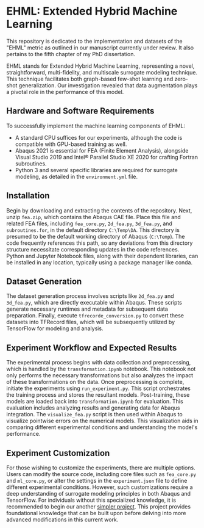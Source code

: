 # EHML: Extended Hybrid Machine Learning
This repository is dedicated to the implementation and datasets of the "EHML" metric as outlined in our manuscript currently under review. It also pertains to the fifth chapter of my PhD dissertation.

EHML stands for Extended Hybrid Machine Learning, representing a novel, straightforward, multi-fidelity, and multiscale surrogate modeling technique. This technique facilitates both graph-based few-shot learning and zero-shot generalization. Our investigation revealed that data augmentation plays a pivotal role in the performance of this model.

## Hardware and Software Requirements
To successfully implement the machine learning components of EHML:
- A standard CPU suffices for our experiments, although the code is compatible with GPU-based training as well.
- Abaqus 2021 is essential for FEA (Finite Element Analysis), alongside Visual Studio 2019 and Intel® Parallel Studio XE 2020 for crafting Fortran subroutines.
- Python 3 and several specific libraries are required for surrogate modeling, as detailed in the `environment.yml` file.

## Installation
Begin by downloading and extracting the contents of the repository. Next, unzip `fea.zip`, which contains the Abaqus CAE file. Place this file and related FEA files, including `fea_core.py`, `2d_fea.py`, `3d_fea.py`, and `subroutines.for`, in the default directory `C:\Temp\DA`. This directory is presumed to be the default working directory of Abaqus (`C:\Temp`). The code frequently references this path, so any deviations from this directory structure necessitate corresponding updates in the code references. Python and Jupyter Notebook files, along with their dependent libraries, can be installed in any location, typically using a package manager like conda.

## Dataset Generation
The dataset generation process involves scripts like `2d_fea.py` and `3d_fea.py`, which are directly executable within Abaqus. These scripts generate necessary runtimes and metadata for subsequent data preparation. Finally, execute `tfrecorde_conversion.py` to convert these datasets into TFRecord files, which will be subsequently utilized by TensorFlow for modeling and analysis.

## Experiment Workflow and Expected Results
The experimental process begins with data collection and preprocessing, which is handled by the `transformation.ipynb` notebook. This notebook not only performs the necessary transformations but also analyzes the impact of these transformations on the data. Once preprocessing is complete, initiate the experiments using `run_experiment.py`. This script orchestrates the training process and stores the resultant models. Post-training, these models are loaded back into `transformation.ipynb` for evaluation. This evaluation includes analyzing results and generating data for Abaqus integration. The `visualize_fea.py` script is then used within Abaqus to visualize pointwise errors on the numerical models. This visualization aids in comparing different experimental conditions and understanding the model's performance.

## Experiment Customization
For those wishing to customize the experiments, there are multiple options. Users can modify the source code, including core files such as `fea_core.py` and `ml_core.py`, or alter the settings in the `experiment.json` file to define different experimental conditions. However, such customizations require a deep understanding of surrogate modeling principles in both Abaqus and TensorFlow. For individuals without this specialized knowledge, it is recommended to begin our another <a href="https://github.com/shayansss/pmse" target="_blank">simpler project</a>. This project provides foundational knowledge that can be built upon before delving into more advanced modifications in this current work.
